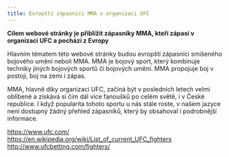 ```yaml
---
title: Evropští zápasníci MMA v organizaci UFC
---
```


**Cílem webové stránky je přiblížit zápasníky MMA, kteří zápasí v organizaci UFC a pochází z Evropy**

Hlavním tématem této webové stránky budou evropští zápasníci smíšeného bojového umění neboli MMA. MMA je bojový sport, který kombinuje techniky jiných bojových sportů či bojových umění. MMA propojuje boj v postoji, boj na zemi i zápas. 

MMA, hlavně díky organizaci UFC, začíná být v posledních letech velmi oblíbené a získává si čím dál více fanoušků po celém světě, i v České republice. I když popularita tohoto sportu u nás stále roste, v našem jazyce není dostupný žádný přehled zápasníků, který by obsahoval i podrobnější informace. 


https://www.ufc.com/ <br>
https://en.wikipedia.org/wiki/List_of_current_UFC_fighters
http://www.ufcbetting.com/fighters/
